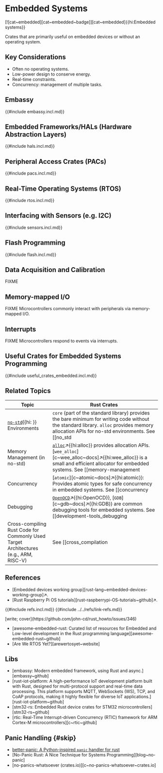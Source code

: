 # Embedded Systems

[![cat~embedded][cat~embedded~badge]][cat~embedded]{{hi:Embedded systems}}

Crates that are primarily useful on embedded devices or without an operating system.

## Key Considerations

- Often no operating systems.
- Low-power design to conserve energy.
- Real-time constraints.
- Concurrency: management of multiple tasks.

## Embassy

{{#include embassy.incl.md}}

## Embedded Frameworks/HALs (Hardware Abstraction Layers)

{{#include hals.incl.md}}

## Peripheral Access Crates (PACs)

{{#include pacs.incl.md}}

## Real-Time Operating Systems (RTOS)

{{#include rtos.incl.md}}

## Interfacing with Sensors (e.g. I2C)

{{#include sensors.incl.md}}

## Flash Programming

{{#include flash.incl.md}}

## Data Acquisition and Calibration

FIXME

## Memory-mapped I/O

FIXME
Microcontrollers commonly interact with peripherals via memory-mapped I/O.

## Interrupts

FIXME
Microcontrollers respond to events via interrupts.

## Useful Crates for Embedded Systems Programming

{{#include useful_crates_embedded.incl.md}}

## Related Topics

| Topic | Rust Crates |
|---|---|
| [`no-std`]( ){{hi: }} Environments | `core` (part of the standard library) provides the bare minimum for writing code without the standard library. `alloc` provides memory allocation APIs for no-std environments. See [[no_std | No Std]] and [[no-std_no-alloc | No Alloc]]. |
| Memory Management (in no-std) | [`alloc`](https://doc.rust-lang.org/alloc/index.html)↗{{hi:alloc}} provides allocation APIs. [`wee_alloc`][c~wee_alloc~docs]↗{{hi:wee_alloc}} is a small and efficient allocator for embedded systems. See [[memory-management | Memory Management]] and [[memory_usage_analysis | Memory Usage Analysis]]. |
| Concurrency | [`atomic`][c~atomic~docs]↗{{hi:atomic}}: Provides atomic types for safe concurrency in embedded systems. See [[concurrency | Concurrency]]. |
| Debugging | [`OpenOCD`](https://openocd.org)↗{{hi:OpenOCD}}, [`GDB`][c~gdb~docs]↗{{hi:GDB}} are common debugging tools for embedded systems. See [[development-tools_debugging | Debugging]]. |
| Cross-compiling Rust Code for Commonly Used Target Architectures (e.g., ARM, RISC-V) | See [[cross_compilation | Cross Compilation]] and [[cross_compiling | Cross Compiling]]. |

## References

- [Embedded devices working group][rust-lang~embedded-devices-working-group]↗.
- [Rust Raspberry Pi OS tutorials][rust-raspberrypi-OS-tutorials~github]↗.

{{#include refs.incl.md}}
{{#include ../../refs/link-refs.md}}

<div class="hidden">
[write; cover](https://github.com/john-cd/rust_howto/issues/346)

- [awesome-embedded-rust: Curated list of resources for Embedded and Low-level development in the Rust programming language][awesome-embedded-rust~github]
- [Are We RTOS Yet?][arewertosyet~website]

## Libs

- [embassy: Modern embedded framework, using Rust and async.][embassy~github]
- [rust-iot-platform: A high-performance IoT development platform built with Rust, designed for multi-protocol support and real-time data processing. This platform supports MQTT, WebSockets (WS), TCP, and CoAP protocols, making it highly flexible for diverse IoT applications.][rust-iot-platform~github]
- [stm32-rs: Embedded Rust device crates for STM32 microcontrollers][stm32-rs~github]
- [rtic: Real-Time Interrupt-driven Concurrency (RTIC) framework for ARM Cortex-M microcontrollers][c~rtic~github]

## Panic Handling {#skip}

- [better-panic: A Python-inspired `panic` handler for rust](https://github.com/mitsuhiko/better-panic)
- [No-Panic Rust: A Nice Technique for Systems Programming][blog~no-panic]
- [no-panics-whatsoever (crates.io)][c~no-panics-whatsoever~crates.io]

</div>
